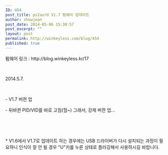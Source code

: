 ```yaml
---
ID: 454
post_title: ps2avrU V1.7 펌웨어 업데이트
author: showjean
post_date: 2014-05-06 15:30:57
post_excerpt: ""
layout: post
permalink: http://winkeyless.com/blog/454
published: true
---
```

<p>펌웨어 링크 : http://blog.winkeyless.kr/17</p><p><br /></p><p>2014.5.7.</p><p><br /></p><p>- V1.7 버젼 업</p><p>- 뒤바뀐 PID/VID를 바로 고침(헐~) 그래서,&nbsp;강제 버젼 업...</p><p><br /></p><p><br /></p><p>* V1.6에서 V1.7로 업데이트 하는 경우에는&nbsp;USB 드라이버가 다시 설치되는 과정이 필요하니 인식이 잘 안 될 경우 "U"키를 누른 상태로 플러깅해서 사용하시길 바랍니다.</p><p><br /></p><p><br /></p><p><br /></p>